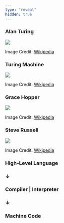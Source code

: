 ```yaml
---
type: "reveal"
hidden: true
---
```


<section>
	<h3>Alan Turing</h3>
	<img class="stretch" src="/images/turing_wikimedia.jpg">
	<p class="imagecredit">Image Credit: <a href="https://en.wikipedia.org/wiki/Alan_Turing">Wikipedia</a></p>
</section>
<section>
	<h3>Turing Machine</h3>
	<img class="stretch plain" src="/images/turingmachine_wikimedia.png">
	<p class="imagecredit">Image Credit: <a href="https://commons.wikimedia.org/w/index.php?title=File:Maquina.png&oldid=118120539">Wikipedia</a></p>
</section>
<section>
	<h3>Grace Hopper</h3>
	<img class="stretch" src="/images/gracehopper_wikimedia.jpg">
	<p class="imagecredit">Image Credit: <a href="https://commons.wikimedia.org/w/index.php?title=File:Commodore_Grace_M._Hopper,_USN_(covered).jpg&oldid=311956355">Wikipedia</a></p>
</section>
<section>
	<h3>Steve Russell</h3>
	<img class="stretch" src="/images/steverussell_wikimedia.jpg">
	<p class="imagecredit">Image Credit: <a href="https://commons.wikimedia.org/w/index.php?title=File:Steve_Russell.jpg&oldid=274743269">Wikipedia</a></p>
</section>
<section>
	<h3>High-Level Language</h3>
	<h3>&darr;</h3>
	<h3>Compiler | Interpreter</h3>
	<h3>&darr;</h3>
	<h3>Machine Code</h3>
</section>
